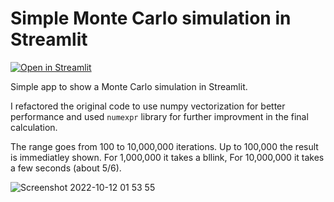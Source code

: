 # Simple Monte Carlo simulation in Streamlit
[![Open in Streamlit](https://static.streamlit.io/badges/streamlit_badge_black_white.svg)](https://adalseno-st-montecarlo-simulation-m7-app-71jr0q.streamlitapp.com/)

Simple app to show a Monte Carlo simulation in Streamlit.<br>

I refactored the original code to use numpy vectorization for better performance and used `numexpr` library for further improvment in the final calculation.

The range goes from 100 to 10,000,000 iterations. Up to 100,000 the result is immediatley shown. For 1,000,000 it takes a bllink, For 10,000,000 it takes a few seconds (about 5/6).

![Screenshot 2022-10-12 01 53 55](https://user-images.githubusercontent.com/2405291/195219253-378f3c93-b424-4cd5-8f79-a389a2703ea2.png)

